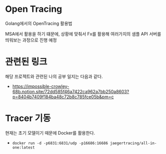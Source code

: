 <h1> Open Tracing </h1>

Golang에서의 OpenTracing 활용법

MSA에서 활용을 하기 떄문에, 상황에 맞춰서 Fx를 활용해
여러가지의 샘플 API 서버를 띄워보는 과정으로 진행 예정

<h1> 관련된 링크 </h1>

해당 프로젝트와 관련된 나의 공부 일지는 다음과 같다.
- https://impossible-crowley-68b.notion.site/72dd585f46a7422ca962a7bb250a8603?p=8404b7409f184ba48c72b8c785fce05b&pm=c



<h1> Tracer 기동 </h1>

현재는 초기 모델이기 때문에 Docker를 활용한다.
- `docker run -d -p6831:6831/udp -p16686:16686 jaegertracing/all-in-one:latest`
